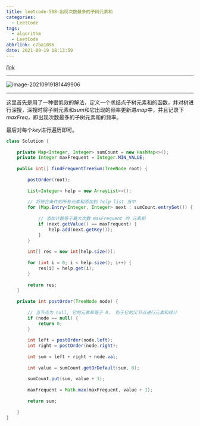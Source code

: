 ```yaml
---
title: leetcode-508-出现次数最多的子树元素和
categories:
  - LeetCode
tags:
  - algorithm
  - LeetCode
abbrlink: c7ba1096
date: 2021-09-19 18:13:59
---
```


[$link$](https://leetcode-cn.com/problems/most-frequent-subtree-sum/)

<hr/>

![image-20210919181449906](https://gitee.com/cao_ziqiang/img/raw/master/20210919181449.png)

<hr/>

这里首先是用了一种很低效的解法，定义一个求结点子树元素和的函数，并对树进行深搜，深搜时将子树元素和$sum$和它出现的频率更新进$map$中，并且记录下$maxFreq$，即出现次数最多的子树元素和的频率。

最后对每个$key$进行遍历即可。

```java
class Solution {
    
    private Map<Integer, Integer> sumCount = new HashMap<>();
    private Integer maxFrequent = Integer.MIN_VALUE;
    
    public int[] findFrequentTreeSum(TreeNode root) {
        
        postOrder(root);
        
        List<Integer> help = new ArrayList<>();
        
        // 将符合条件的所有元素和添加到 help list 当中
        for (Map.Entry<Integer, Integer> next : sumCount.entrySet()) {
            
            // 添加计数等于最大次数 maxFrequent 的 元素和
            if (next.getValue() == maxFrequent) {
                help.add(next.getKey());
            }
        }
        
        int[] res = new int[help.size()];
        
        for (int i = 0; i < help.size(); i++) {
            res[i] = help.get(i);
        }
        
        return res;
    }
    
    private int postOrder(TreeNode node) {
        
        // 当节点为 null, 它的元素和等于 0， 利于它的父节点进行元素和统计
        if (node == null) {
            return 0;
        }
        
        int left = postOrder(node.left);
        int right = postOrder(node.right);
        
        int sum = left + right + node.val;
        
        int value = sumCount.getOrDefault(sum, 0);
        
        sumCount.put(sum, value + 1);
        
        maxFrequent = Math.max(maxFrequent, value + 1);
        
        return sum;
        
    }
}
```

